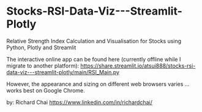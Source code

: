 # Stocks-RSI-Data-Viz---Streamlit-Plotly
Relative Strength Index Calculation and Visualisation for Stocks using Python, Plotly and Streamlit

The interactive online app can be found here (currently offline while I migrate to another platform):
https://share.streamlit.io/atsui888/stocks-rsi-data-viz---streamlit-plotly/main/RSI_Main.py

However, the appearance and sizing on different web browsers varies ... works best on Google Chrome.

by:
Richard Chai
https://www.linkedin.com/in/richardchai/

